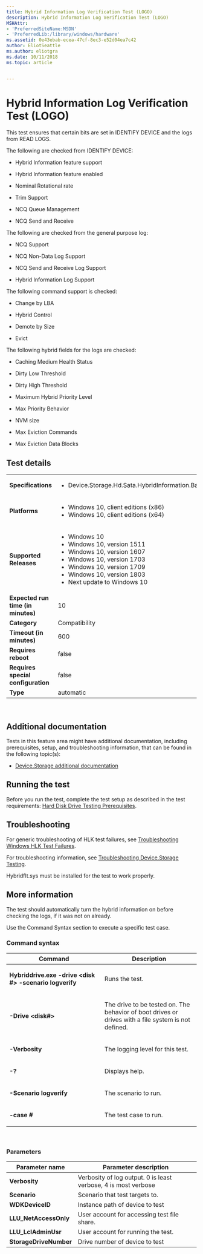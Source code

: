 ```yaml
---
title: Hybrid Information Log Verification Test (LOGO)
description: Hybrid Information Log Verification Test (LOGO)
MSHAttr:
- 'PreferredSiteName:MSDN'
- 'PreferredLib:/library/windows/hardware'
ms.assetid: 0e43ebab-ecea-47cf-8ec3-e52d04ea7c42
author: EliotSeattle
ms.author: eliotgra
ms.date: 10/11/2018
ms.topic: article


---
```


# <span id="p_hlk_test.5c14021b-4ccc-45f0-a180-8391355db962"></span>Hybrid Information Log Verification Test (LOGO)


This test ensures that certain bits are set in IDENTIFY DEVICE and the logs from READ LOGS.

The following are checked from IDENTIFY DEVICE:

-   Hybrid Information feature support

-   Hybrid Information feature enabled

-   Nominal Rotational rate

-   Trim Support

-   NCQ Queue Management

-   NCQ Send and Receive

The following are checked from the general purpose log:

-   NCQ Support

-   NCQ Non-Data Log Support

-   NCQ Send and Receive Log Support

-   Hybrid Information Log Support

The following command support is checked:

-   Change by LBA

-   Hybrid Control

-   Demote by Size

-   Evict

The following hybrid fields for the logs are checked:

-   Caching Medium Health Status

-   Dirty Low Threshold

-   Dirty High Threshold

-   Maximum Hybrid Priority Level

-   Max Priority Behavior

-   NVM size

-   Max Eviction Commands

-   Max Eviction Data Blocks

## Test details
|||
|---|---|
| **Specifications**  | <ul><li>Device.Storage.Hd.Sata.HybridInformation.BasicFunction</li></ul> |  
| **Platforms**   | <ul><li>Windows 10, client editions (x86)</li><li>Windows 10, client editions (x64)</li></ul> |
| **Supported Releases** | <ul><li>Windows 10</li><li>Windows 10, version 1511</li><li>Windows 10, version 1607</li><li>Windows 10, version 1703</li><li>Windows 10, version 1709</li><li>Windows 10, version 1803</li><li>Next update to Windows 10</li></ul> |
|**Expected run time (in minutes)**| 10 |
|**Category**| Compatibility |
|**Timeout (in minutes)**| 600 |
|**Requires reboot**| false |
|**Requires special configuration**| false |
|**Type**| automatic |

 

## <span id="Additional_documentation"></span><span id="additional_documentation"></span><span id="ADDITIONAL_DOCUMENTATION"></span>Additional documentation


Tests in this feature area might have additional documentation, including prerequisites, setup, and troubleshooting information, that can be found in the following topic(s):

-   [Device.Storage additional documentation](device-storage-additional-documentation.md)

## <span id="Running_the_test"></span><span id="running_the_test"></span><span id="RUNNING_THE_TEST"></span>Running the test


Before you run the test, complete the test setup as described in the test requirements: [Hard Disk Drive Testing Prerequisites](hard-disk-drive-testing-prerequisites.md).

## <span id="Troubleshooting"></span><span id="troubleshooting"></span><span id="TROUBLESHOOTING"></span>Troubleshooting


For generic troubleshooting of HLK test failures, see [Troubleshooting Windows HLK Test Failures](..\user\troubleshooting-windows-hlk-test-failures.md).

For troubleshooting information, see [Troubleshooting Device.Storage Testing](troubleshooting-devicestorage-testing.md).

Hybridflt.sys must be installed for the test to work properly.

## <span id="More_information"></span><span id="more_information"></span><span id="MORE_INFORMATION"></span>More information


The test should automatically turn the hybrid information on before checking the logs, if it was not on already.

Use the Command Syntax section to execute a specific test case.

### <span id="Command_syntax"></span><span id="command_syntax"></span><span id="COMMAND_SYNTAX"></span>Command syntax

<table>
<colgroup>
<col width="50%" />
<col width="50%" />
</colgroup>
<thead>
<tr class="header">
<th>Command</th>
<th>Description</th>
</tr>
</thead>
<tbody>
<tr class="odd">
<td><p><strong>Hybriddrive.exe -drive &lt;disk #&gt; -scenario logverify</strong></p></td>
<td><p>Runs the test.</p></td>
</tr>
<tr class="even">
<td><p><strong>-Drive &lt;disk#&gt;</strong></p></td>
<td><p>The drive to be tested on. The behavior of boot drives or drives with a file system is not defined.</p></td>
</tr>
<tr class="odd">
<td><p><strong>-Verbosity</strong></p></td>
<td><p>The logging level for this test.</p></td>
</tr>
<tr class="even">
<td><p><strong>-?</strong></p></td>
<td><p>Displays help.</p></td>
</tr>
<tr class="odd">
<td><p><strong>-Scenario logverify</strong></p></td>
<td><p>The scenario to run.</p></td>
</tr>
<tr class="even">
<td><p><strong>-case #</strong></p></td>
<td><p>The test case to run.</p></td>
</tr>
</tbody>
</table>

 

### <span id="Parameters"></span><span id="parameters"></span><span id="PARAMETERS"></span>Parameters

| Parameter name         | Parameter description                                          |
|------------------------|----------------------------------------------------------------|
| **Verbosity**          | Verbosity of log output. 0 is least verbose, 4 is most verbose |
| **Scenario**           | Scenario that test targets to.                                 |
| **WDKDeviceID**        | Instance path of device to test                                |
| **LLU\_NetAccessOnly** | User account for accessing test file share.                    |
| **LLU\_LclAdminUsr**   | User account for running the test.                             |
| **StorageDriveNumber** | Drive number of device to test                                 |

 

 

 






